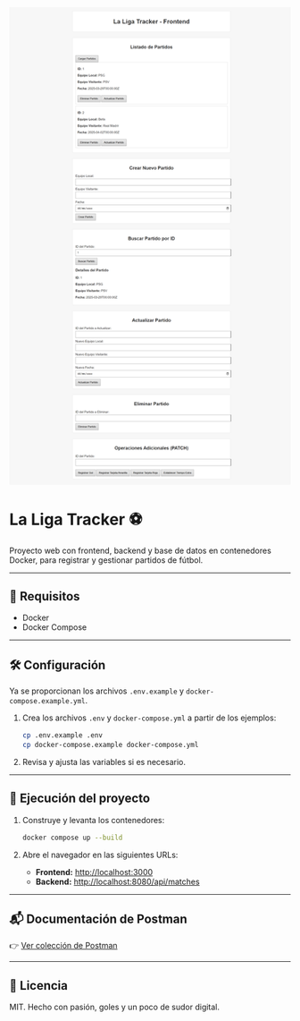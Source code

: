 ![Captura de pantalla](ss.png)

# La Liga Tracker ⚽

Proyecto web con frontend, backend y base de datos en contenedores Docker, para registrar y gestionar partidos de fútbol.

---

## 🐳 Requisitos

- Docker
- Docker Compose

---

## 🛠️ Configuración

Ya se proporcionan los archivos `.env.example` y `docker-compose.example.yml`.

1. Crea los archivos `.env` y `docker-compose.yml` a partir de los ejemplos:
   ```bash
   cp .env.example .env
   cp docker-compose.example docker-compose.yml
   ```

2. Revisa y ajusta las variables si es necesario.

---

## 🚀 Ejecución del proyecto

1. Construye y levanta los contenedores:
   ```bash
   docker compose up --build
   ```

2. Abre el navegador en las siguientes URLs:
   - **Frontend:** [http://localhost:3000](http://localhost:3000)
   - **Backend:** [http://localhost:8080/api/matches](http://localhost:8080/api/matches)

---

## 📬 Documentación de Postman

👉 [Ver colección de Postman](https://www.postman.com/restless-crescent-464318/my-workspace/collection/kws0hu9/api-partidos?action=share&source=copy-link&creator=40770150)

---

## 🧾 Licencia

MIT. Hecho con pasión, goles y un poco de sudor digital.

